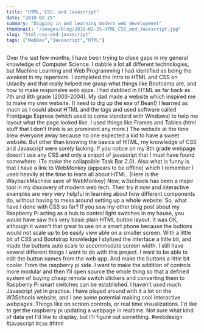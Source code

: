```yaml
---
title: "HTML, CSS, and Javascript"
date: "2018-02-25"
summary: "Digging in and learning modern web development"
thumbnail: "/images/blog/2018-02-25-HTML_CSS_and_Javascript.jpg"
slug: "html-css-and-javascript"
tags: ["WebDev","Javascript","HTML"]
---
```

Over the last few months, I have been trying to close gaps in my general knowledge of Computer Science. I dabble a lot all different technologies, but Machine Learning and Web Programming I had identified as being the weakest in my repertoire. I completed the Intro to HTML and CSS on Udacity and that really helped me grasp what things like Bootcamp are, and how to make responsive web apps. I had dabbled in HTML as far back as 7th and 8th grade (2003-2004). My dad made a website which inspired me to make my own website. (I need to dig up the exe of Bean!) I learned as much as I could about HTML and the tags and used software called Frontpage Express (which used to come standard with Windows) to help me layout what the page looked like. I used things like Frames and Tables (html stuff that I don't think is as prominent any more.) The website at the time blew everyone away because no one expected a kid to have a sweet website. But other than knowing the basics of HTML, my knowledge of CSS and Javascript were sorely lacking. If you notice on my 8th grade webpage doesn't use any CSS and only a snippit of javascript that I must have found somewhere. (To make the collapsible Task Bar 2.0). Also what is funny is that I have a link to WebMonkey (appears to be offline) which I remember I used heavily at the time to learn all about HTML. (Here is the WaybackMachine save of WebMonkey) Now, w3schools has been a major tool in my discovery of modern web tech. Their try it now and interactive examples are very very helpful in learning about how different components do, without having to mess around setting up a whole website. So, what have I done with CSS so far? If you saw my other blog post about my Raspberry Pi acting as a hub to control light switches in my house, you would have saw this very basic plain HTML button layout. It was OK, although it wasn't that great to use on a smart phone because the buttons would not scale up to be easily view able on a smaller screen. With a little bit of CSS and Bootstrap knowledge I stylized the interface a little bit, and made the buttons auto scale to accommodate screen width. I still have several different things I want to do with this project. I want to be able to edit the button names from the web app. And make the buttons a little bit cooler. From the raspberry pi side. I want to make the addition of controls more modular and then I'll open source the whole thing so that a defined system of buying cheap remote switch clickers and converting them to Raspberry Pi smart switches can be established. I haven't used much Javascript yet in practice. I have played around with it a lot on the W3Schools website, and I see some potential making cool interactive webpages. Things like on screen controls, or real time visualizations. I'd like to get the raspberry pi updating a webpage in realtime. Not sure what kind of data yet I'd like to display, but I'll figure out something. #webdesign #javascript #css #html